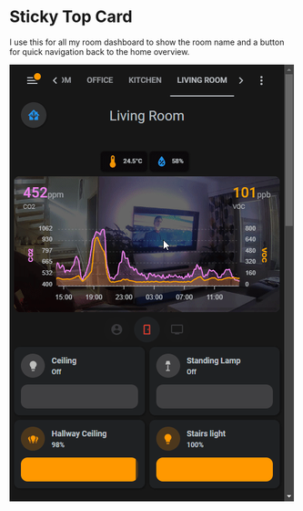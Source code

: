 # Sticky Top Card

I use this for all my room dashboard to show the room name and a button for quick navigation back to the home overview.

![](sticky-nav-top-bar.gif)
